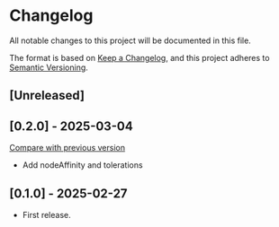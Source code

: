 # Changelog

All notable changes to this project will be documented in this file.

The format is based on [Keep a Changelog](https://keepachangelog.com/en/1.1.0/),
and this project adheres
to [Semantic Versioning](https://semver.org/spec/v2.0.0.html).

## [Unreleased]

## [0.2.0] - 2025-03-04

[Compare with previous version](https://github.com/sparkfabrik/terraform-helm-kyverno/compare/0.1.0...0.2.0)

- Add nodeAffinity and tolerations

## [0.1.0] - 2025-02-27

- First release.